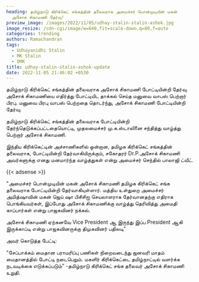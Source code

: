 ```yaml
---
heading: தமிழ்நாடு கிரிக்கெட் சங்கத்தின் தலைவராக அமைச்சர் பொன்முடியின் மகன்
  அசோக் சிகாமணி தேர்வு!
preview_image: /images/2022/11/05/udhay-stalin-stalin-ashok.jpg
image_resize: /cdn-cgi/image/w=640,fit=scale-down,q=80,f=auto
categories: trending
authors: Ramachandran
tags:
  - Udhayanidhi Stalin
  - MK Stalin
  - DMK
title: udhay-stalin-stalin-ashok-update
date: 2022-11-05 21:46:02 +0530
---
```

தமிழ்நாடு கிரிக்கெட் சங்கத்தின் தலைவராக அசோக் சிகாமணி போட்டியின்றி தேர்வு. அசோக் சிகாமணியை எதிர்த்து போட்டியிட தாக்கல் செய்த மனுவை வாபஸ் பெற்றார் பிரபு. மனுவை பிரபு வாபஸ் பெற்றதை தொடர்ந்து, அசோக் சிகாமணி போட்டியின்றி தேர்வு. 

தமிழ்நாடு கிரிக்கெட் சங்கத்தின் தலைவராக போட்டியின்றி தேர்ந்தெடுக்கப்பட்டதையொட்டி, முதலமைச்சர் மு.க.ஸ்டாலினை சந்தித்து வாழ்த்து பெற்றார் அசோக் சிகாமணி.

இந்திய கிரிக்கெட்டின் அச்சாணிகளில் ஒன்றான, தமிழக கிரிக்கெட் சங்கத்தின் தலைவராக, போட்டியின்றி தேர்வாகியிருக்கும்,  சகோதரர் Dr.P.அசோக் சிகாமணி அவர்களுக்கு எனது மனமார்ந்த வாழ்த்துகள் என்று அமைச்சர் செந்தில் பாலாஜி ட்வீட்.

{{< adsense >}}

"அமைச்சர் பொன்முடியின் மகன் அசோக் சிகாமணி தமிழக கிரிக்கெட் சங்க தலைவராக போட்டியின்றி தேர்வாகியுள்ளார். மத்திய உள்துறை அமைச்சர் அமித்ஷாவின் மகன் ஜெய் ஷா பிசிசிஐ செயலாளராக தேர்வானதற்கு எதிராக பொங்கியவர்கள், இப்போது அசோக் சிகாமணிக்கு வாழ்த்து தெரிவித்து அமைதி காப்பார்கள் என்று பாஜகவினர் நக்கல்.

அசோக் சிகாமணி ஏற்கனவே Vice President ஆ இருந்து இப்ப President ஆகி இருக்காப்டி என்று பாஜகவினருக்கு திமுகவினர் பதிலடி"

அவர் கொடுத்த பேட்டி:

"சேப்பாக்கம் மைதான பராமரிப்பு பணிகள் நிறைவடைந்து ஜனவரி மாதம் மைதானத்தில் போட்டி நடைபெறும். மகளிர் கிரிக்கெட்டை தமிழ்நாட்டில் வளர்க்க நடவடிக்கை எடுக்கப்படும்” -தமிழ்நாடு கிரிக்கெட் சங்க தலைவர் அசோக் சிகாமணி உறுதி.